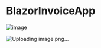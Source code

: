 # BlazorInvoiceApp

  ![image](https://github.com/shihabarifi/BlazorInvoiceApp/assets/71707100/bee4b9c9-ef51-49ae-89f9-ed9417ab609e)

  ![Uploading image.png…]()

